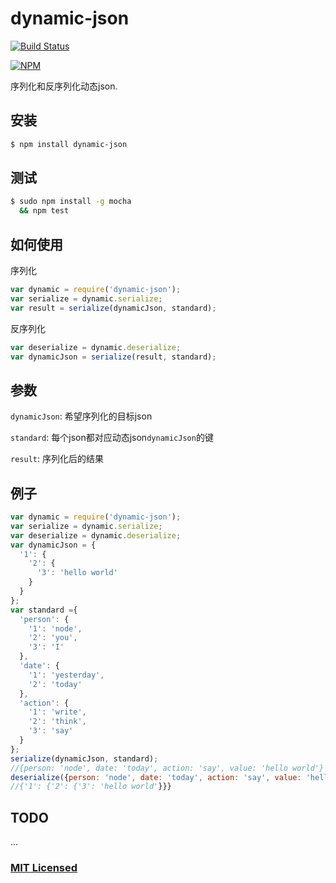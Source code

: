 # dynamic-json

[![Build Status](https://travis-ci.org/chouchou900822/dynamic-json.svg)](https://travis-ci.org/chouchou900822/dynamic-json)

[![NPM](https://nodei.co/npm/dynamic-json.png?mini=true)](https://nodei.co/npm/dynamic-json/)

序列化和反序列化动态json.

## 安装

```sh
$ npm install dynamic-json
```

## 测试

```sh
$ sudo npm install -g mocha
  && npm test
```


## 如何使用

序列化

```js
var dynamic = require('dynamic-json');
var serialize = dynamic.serialize;
var result = serialize(dynamicJson, standard);
```

反序列化

```js
var deserialize = dynamic.deserialize;
var dynamicJson = serialize(result, standard);
```

## 参数

`dynamicJson`:
希望序列化的目标json

`standard`:
每个json都对应动态json`dynamicJson`的键

`result`:
序列化后的结果

## 例子

```js
var dynamic = require('dynamic-json');
var serialize = dynamic.serialize;
var deserialize = dynamic.deserialize;
var dynamicJson = {
  '1': {
    '2': {
      '3': 'hello world'
    }
  }
};
var standard ={
  'person': {
    '1': 'node',
    '2': 'you',
    '3': 'I'
  },
  'date': {
    '1': 'yesterday',
    '2': 'today'
  },
  'action': {
    '1': 'write',
    '2': 'think',
    '3': 'say'
  }
};
serialize(dynamicJson, standard);
//{person: 'node', date: 'today', action: 'say', value: 'hello world'}
deserialize({person: 'node', date: 'today', action: 'say', value: 'hello world'}, standard)
//{'1': {'2': {'3': 'hello world'}}}
```

## TODO

...

### [MIT Licensed](LICENSE)
